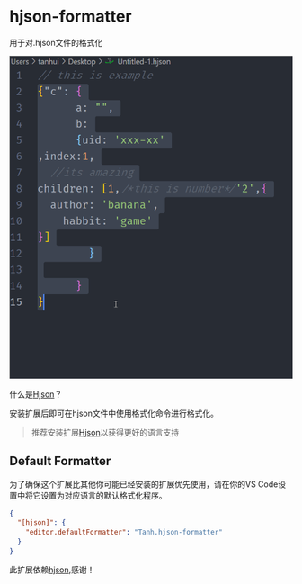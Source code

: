# hjson-formatter

用于对.hjson文件的格式化

![example](example.gif)

什么是[Hjson](https://hjson.github.io/)？

安装扩展后即可在hjson文件中使用格式化命令进行格式化。

> 推荐安装扩展[Hjson](https://marketplace.visualstudio.com/items?itemName=laktak.hjson)以获得更好的语言支持

## Default Formatter

为了确保这个扩展比其他你可能已经安装的扩展优先使用，请在你的VS Code设置中将它设置为对应语言的默认格式化程序。

```json
{
  "[hjson]": {
    "editor.defaultFormatter": "Tanh.hjson-formatter"
  }
}
```

此扩展依赖[hjson](https://www.npmjs.com/package/hjson),感谢！